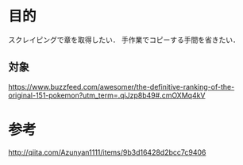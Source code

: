 # 目的
スクレイピングで章を取得したい．
手作業でコピーする手間を省きたい．
## 対象
https://www.buzzfeed.com/awesomer/the-definitive-ranking-of-the-original-151-pokemon?utm_term=.qiJzp8b49#.cmOXMq4kV
# 参考
http://qiita.com/Azunyan1111/items/9b3d16428d2bcc7c9406
